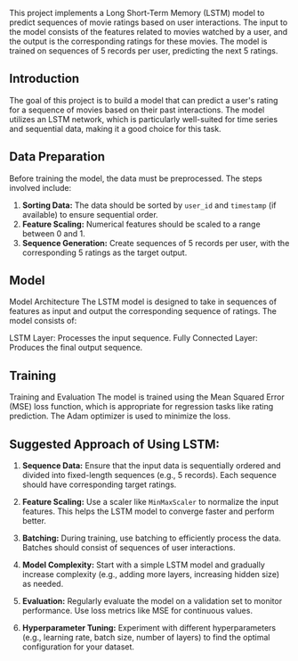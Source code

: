 This project implements a Long Short-Term Memory (LSTM) model to predict sequences of movie ratings based on user interactions. The input to the model consists of the features related to movies watched by a user, and the output is the corresponding ratings for these movies. The model is trained on sequences of 5 records per user, predicting the next 5 ratings.


## Introduction

The goal of this project is to build a model that can predict a user's rating for a sequence of movies based on their past interactions. The model utilizes an LSTM network, which is particularly well-suited for time series and sequential data, making it a good choice for this task.


## Data Preparation

Before training the model, the data must be preprocessed. The steps involved include:

1. **Sorting Data:** The data should be sorted by `user_id` and `timestamp` (if available) to ensure sequential order.
2. **Feature Scaling:** Numerical features should be scaled to a range between 0 and 1.
3. **Sequence Generation:** Create sequences of 5 records per user, with the corresponding 5 ratings as the target output.



## Model

Model Architecture
The LSTM model is designed to take in sequences of features as input and output the corresponding sequence of ratings. The model consists of:

LSTM Layer: Processes the input sequence.
Fully Connected Layer: Produces the final output sequence.


## Training

Training and Evaluation
The model is trained using the Mean Squared Error (MSE) loss function, which is appropriate for regression tasks like rating prediction. The Adam optimizer is used to minimize the loss.


## Suggested Approach of Using LSTM:

1. **Sequence Data:** Ensure that the input data is sequentially ordered and divided into fixed-length sequences (e.g., 5 records). Each sequence should have corresponding target ratings.

2. **Feature Scaling:** Use a scaler like `MinMaxScaler` to normalize the input features. This helps the LSTM model to converge faster and perform better.

3. **Batching:** During training, use batching to efficiently process the data. Batches should consist of sequences of user interactions.

4. **Model Complexity:** Start with a simple LSTM model and gradually increase complexity (e.g., adding more layers, increasing hidden size) as needed.

5. **Evaluation:** Regularly evaluate the model on a validation set to monitor performance. Use loss metrics like MSE for continuous values.

6. **Hyperparameter Tuning:** Experiment with different hyperparameters (e.g., learning rate, batch size, number of layers) to find the optimal configuration for your dataset.


